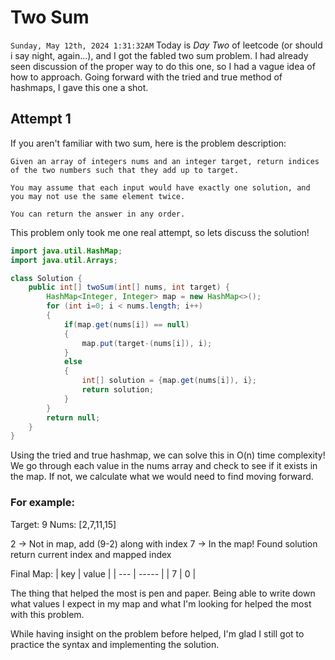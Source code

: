 # Two Sum
`Sunday, May 12th, 2024 1:31:32AM`
Today is *Day Two* of leetcode (or should i say night, again...), and I got the fabled two sum problem. I had already seen discussion of the proper way to do this one, so I had a vague idea of how to approach. Going forward with the tried and true method of hashmaps, I gave this one a shot.

## Attempt 1
If you aren't familiar with two sum, here is the problem description:
```
Given an array of integers nums and an integer target, return indices of the two numbers such that they add up to target.

You may assume that each input would have exactly one solution, and you may not use the same element twice.

You can return the answer in any order.
```

This problem only took me one real attempt, so lets discuss the solution!

```java
import java.util.HashMap;
import java.util.Arrays;

class Solution {
    public int[] twoSum(int[] nums, int target) {
        HashMap<Integer, Integer> map = new HashMap<>();
        for (int i=0; i < nums.length; i++)
        {
            if(map.get(nums[i]) == null)
            {
                map.put(target-(nums[i]), i);
            }
            else
            {
                int[] solution = {map.get(nums[i]), i};
                return solution;
            }
        }
        return null;
    }
}
```

Using the tried and true hashmap, we can solve this in O(n) time complexity! We go through each value in the nums array and check to see if it exists in the map. If not, we calculate what we would need to find moving forward. 
### For example:
Target: 9
Nums: [2,7,11,15]

2 -> Not in map, add (9-2) along with index
7 -> In the map! Found solution
return current index and mapped index

Final Map:
| key | value |
| --- | ----- |
|  7  |   0   |

The thing that helped the most is pen and paper. Being able to write down what values I expect in my map and what I'm looking for helped the most with this problem.

While having insight on the problem before helped, I'm glad I still got to practice the syntax and implementing the solution.